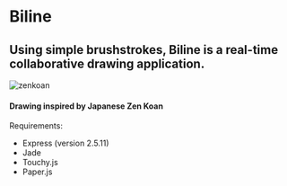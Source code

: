 Biline
======
## Using simple brushstrokes, Biline is a real-time collaborative drawing application. 

![zenkoan](https://github.com/janewang/biline/raw/master/public/img/zenkoan.jpeg)

#### Drawing inspired by Japanese Zen Koan


Requirements:
- Express (version 2.5.11)
- Jade
- Touchy.js
- Paper.js
